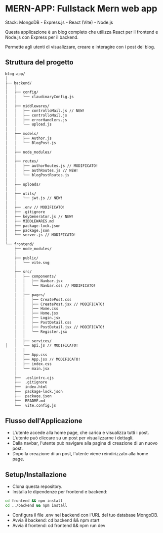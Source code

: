 # MERN-APP: Fullstack Mern web app

Stack: MongoDB - Express.js - React (Vite) - Node.js

Questa applicazione è un blog completo che utilizza React per il frontend e Node.js con Express per il backend.

Permette agli utenti di visualizzare, creare e interagire con i post del blog.

## Struttura del progetto

```zsh
blog-app/
│
├── backend/
│   │
│   ├── config/
│   │   └── claudinaryConfig.js
│   │
│   ├── middlewares/
│   │   ├── controlloMail.js // NEW!
│   │   ├── controlloMail.js
│   │   ├── errorHandlers.js
│   │   └── upload.js
│   │
│   ├── models/
│   │   ├── Author.js
│   │   └── BlogPost.js
│   │
│   ├── node_modules/
│   │
│   ├── routes/
│   │   ├── authorRoutes.js // MODIFICATO!
│   │   ├── authRoutes.js // NEW!
│   │   └── blogPostRoutes.js
│   │
│   ├── uploads/
│   │
│   ├── utils/
│   │   └── jwt.js // NEW!
│   │
│   ├── .env // MODIFICATO!
│   ├── .gitignore
│   ├── keyGenerator.js // NEW!
│   ├── MIDDLEWARES.md
│   ├── package-lock.json
│   ├── package.json
│   └── server.js // MODIFICATO!
│
└── frontend/
    ├── node_modules/
    │
    ├── public/
    │   └── vite.svg
    │
    ├── src/
    │   ├── components/
    │   │   ├── Navbar.jsx
    │   │   └── Navbar.css // MODIFICATO!
    │   │
    │   ├── pages/
    │   │   ├── CreatePost.css
    │   │   ├── CreatePost.jsx // MODIFICATO!
    │   │   ├── Home.css
    │   │   ├── Home.jsx
    │   │   ├── Login.jsx
    │   │   ├── PostDetail.css
    │   │   ├── PostDetail.jsx // MODIFICATO!
    │   │   └── Register.jsx 
    │   │
    │   ├── services/
│   │   └── api.js // MODIFICATO!
    │   │
    │   ├── App.css
    │   ├── App.jsx // MODIFICATO!
    │   ├── index.css
    │   └── main.jsx
    │
    ├──  .eslintrc.cjs
    ├──  .gitignore
    ├──  index.html
    ├──  package-lock.json
    ├──  package.json
    ├──  README.md
    └──  vite.config.js
```

## Flusso dell'Applicazione

- L'utente accede alla home page, che carica e visualizza tutti i post.
- L'utente può cliccare su un post per visualizzarne i dettagli.
- Dalla navbar, l'utente può navigare alla pagina di creazione di un nuovo post.
- Dopo la creazione di un post, l'utente viene reindirizzato alla home page.

## Setup/Installazione

- Clona questa repository.
- Installa le dipendenze per frontend e backend:

```bash
cd frontend && npm install
cd ../backend && npm install
```

- Configura il file .env nel backend con l'URL del tuo database MongoDB.
- Avvia il backend: cd backend && npm start
- Avvia il frontend: cd frontend && npm run dev

